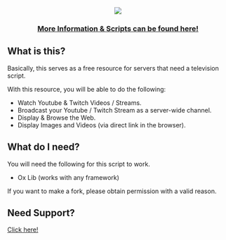 <div align='center'><img src='https://user-images.githubusercontent.com/111543470/198868741-d78353cf-0576-4f2e-8554-1f7e4ef4c986.png'/></div>
<div align='center'><h3><a href='https://pickle-mods.tebex.io/'>More Information & Scripts can be found here!</a></h3></div>

## What is this?

Basically, this serves as a free resource for servers that need a television script.

With this resource, you will be able to do the following:

- Watch Youtube & Twitch Videos / Streams.
- Broadcast your Youtube / Twitch Stream as a server-wide channel.
- Display & Browse the Web.
- Display Images and Videos (via direct link in the browser).

## What do I need?

You will need the following for this script to work.

- Ox Lib (works with any framework)

If you want to make a fork, please obtain permission with a valid reason.

## Need Support?

<a href='https://pickle-mods.tebex.io/contact'>Click here!</a>
